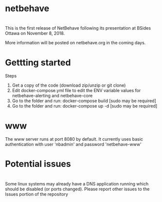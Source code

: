 # netbehave
# 
This is the first release of NetBehave following its presentation at BSides Ottawa
on November 8, 2018.

More information will be posted on netbehave.org in the coming days.
#
# Gettting started
Steps
1. Get a copy of the code (download zip/unzip or git clone)
2. Edit docker-compose.yml file to edit the ENV variable values for netbehave-alerting and netbehave-core
3. Go to the folder and run: docker-compose build [sudo may be required]
4. Go to the folder and run: docker-compose up -d [sudo may be required]
# 
# www
The www server runs at port 8080 by default.
It currently uses basic authentication with user 'nbadmin' and password 'netbehave-www'
#
# Potential issues
# 
Some linux systems may already have a DNS application running which should be disabled (or ports changed).
Please report other issues to the Issues portion of the repository

